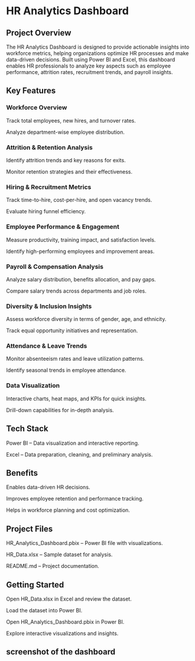 # HR Analytics Dashboard

## Project Overview

The HR Analytics Dashboard is designed to provide actionable insights into workforce metrics, helping organizations optimize HR processes and make data-driven decisions. Built using Power BI and Excel, this dashboard enables HR professionals to analyze key aspects such as employee performance, attrition rates, recruitment trends, and payroll insights.

## Key Features

### Workforce Overview

Track total employees, new hires, and turnover rates.

Analyze department-wise employee distribution.

### Attrition & Retention Analysis

Identify attrition trends and key reasons for exits.

Monitor retention strategies and their effectiveness.

### Hiring & Recruitment Metrics

Track time-to-hire, cost-per-hire, and open vacancy trends.

Evaluate hiring funnel efficiency.

### Employee Performance & Engagement

Measure productivity, training impact, and satisfaction levels.

Identify high-performing employees and improvement areas.

### Payroll & Compensation Analysis

Analyze salary distribution, benefits allocation, and pay gaps.

Compare salary trends across departments and job roles.

### Diversity & Inclusion Insights

Assess workforce diversity in terms of gender, age, and ethnicity.

Track equal opportunity initiatives and representation.

### Attendance & Leave Trends

Monitor absenteeism rates and leave utilization patterns.

Identify seasonal trends in employee attendance.

### Data Visualization

Interactive charts, heat maps, and KPIs for quick insights.

Drill-down capabilities for in-depth analysis.

## Tech Stack

Power BI – Data visualization and interactive reporting.

Excel – Data preparation, cleaning, and preliminary analysis.

## Benefits

Enables data-driven HR decisions.

Improves employee retention and performance tracking.

Helps in workforce planning and cost optimization.

## Project Files

HR_Analytics_Dashboard.pbix – Power BI file with visualizations.

HR_Data.xlsx – Sample dataset for analysis.

README.md – Project documentation.

## Getting Started

Open HR_Data.xlsx in Excel and review the dataset.

Load the dataset into Power BI.

Open HR_Analytics_Dashboard.pbix in Power BI.

Explore interactive visualizations and insights.

## screenshot of the dashboard





